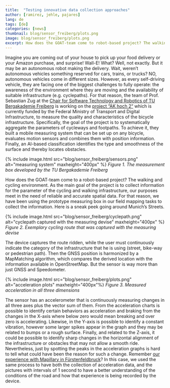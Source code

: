 ```yaml
---
title:  "Testing innovative data collection approaches"
author: [ramirez, jehle, pajares]
lang: de
tags: [de]
categories: [news]
thumbnail: blog/sensor_freiberg/plots.png
image: blog/sensor_freiberg/plots.png
excerpt: How does the GOAT-team come to robot-based project? The walking and cycling environment. We have been using a prototype measuring box in our field mapping tasks to collect surface and smoothness information. 
---
```

Imagine you are coming out of your house to pick up your food delivery or your Amazon purchase, and surprise! Wall-E! What? Well, not exactly. But it may be an autonomous robot making the delivery. Wait, weren’t autonomous vehicles something reserved for cars, trains, or trucks? NO, autonomous vehicles come in different sizes. However, as every self-driving vehicle, they are facing one of the biggest challenges to fully operate: the awareness of the environment where they are moving and the availability of suitable infrastructure (e.g. cyclepaths). For that reason, the team of Prof. Sebastian Zug at the [Chair for Software Technology and Robotics of TU Bergakademie Freiberg](https://tu-freiberg.de/fakult1/inf/professuren/softwaretechnologie-und-robotik) is working on the [project “AK hoch 2“](https://www.bmvi.de/SharedDocs/DE/Artikel/DG/mfund-projekte/akhoch2.html) which is currently funded by the Federal Ministry of Transport and Digital Infrastructure, to measure the quality and characteristics of the bicycle infrastructure. Specifically, the goal of the project is to systematically aggregate the parameters of cycleways and footpaths. To achieve it, they built a mobile measuring system that can be set up on any bicycle, evaluates motion sensors and combines them with position information. Finally, an AI-based classification identifies the type and smoothness of the surface and thereby locates obstacles.

{% include image.html src="blog/sensor_freiberg/sensors.png" alt="measuring system" maxheight="400px" %} 
<i>Figure 1. The measurement box developed by the TU Bergakademie Freiberg</i>

How does the GOAT-team come to a robot-based project? The walking and cycling environment. As the main goal of the project is to collect information for the parameter of the cycling and walking infrastructure, our purposes meet in the need of reliable and accurate spatial data. For that reason, we have been using the prototype measuring box in our field mapping tasks to collect the information. Here is a sneak peek going around Munich’s Streets.

{% include image.html src="blog/sensor_freiberg/cyclepath.png" alt="cyclepath captured with the measuring devise" maxheight="400px" %} 
<i>Figure 2. Exemplary cycling route that was captured with the measuring devise</i>

The device captures the route ridden, while the user must continuously indicate the category of the infrastructure that he is using (street, bike-way or pedestrian path). Then the GNSS position is harmonized by a MapMatching algorithm, which compares the derived location with the information available in OpenStreetMap. But the sensor is way more than just GNSS and Speedometer.

{% include image.html src="blog/sensor_freiberg/plots.png" alt="acceleration plots" maxheight="400px"%} 
<i>Figure 3. Measured acceleration in all three dimensions </i>

The sensor has an accelerometer that is continuously measuring changes in all three axes plus the vector sum of them. From the acceleration charts is possible to identify certain behaviors as acceleration and braking from the changes in the X-axis where below zero would mean breaking and over zero is accelerating. Likewise, in the Y-axis is possible to identify a constant vibration, however some larger spikes appear in the graph and they may be related to bumps or a rough surface. Finally, and related to the Z-axis, it could be possible to identify sharp changes in the horizontal alignment of the infrastructure or obstacles that may not allow a smooth ride. Nevertheless, just by spotting the peaks in the acceleration graphs is hard to tell what could have been the reason for such a change. Remember [our experience with Mapillary in Fürstenfeldbruck](../mapillary)? In this case, we used the same process to have both the collection of acceleration data, and the pictures with intervals of 1 second to have a better understanding of the conditions of the road and how that experience is being recorded by the device.


